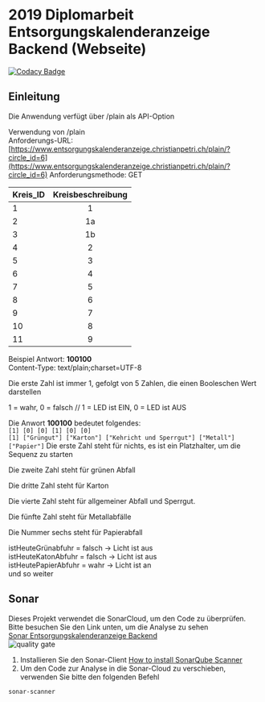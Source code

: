 # 2019 Diplomarbeit Entsorgungskalenderanzeige Backend (Webseite)

[![Codacy Badge](https://api.codacy.com/project/badge/Grade/61a1926ed0d644b3ae34f0d7c89fa6eb)](https://app.codacy.com/app/christianpetri/2019_Diplomarbeit_Entsorgungskalenderanzeige_Webseite?utm_source=github.com&utm_medium=referral&utm_content=christianpetri/2019_Diplomarbeit_Entsorgungskalenderanzeige_Webseite&utm_campaign=Badge_Grade_Dashboard)

## Einleitung
Die Anwendung verfügt über /plain  als API-Option

Verwendung von /plain  
Anforderungs-URL: [https://www.entsorgungskalenderanzeige.christianpetri.ch/plain/?circle_id=6](https://www.entsorgungskalenderanzeige.christianpetri.ch/plain/?circle_id=6)
Anforderungsmethode: GET

|Kreis_ID|Kreisbeschreibung|
|----------|:-------------:|
|1|1|
|2|1a|
|3|1b|
|4|2|
|5|3|
|6|4|
|7|5|
|8|6|
|9|7|
|10|8|
|11|9|

Beispiel Antwort: **100100**  
Content-Type: text/plain;charset=UTF-8

Die erste Zahl ist immer 1, gefolgt von 5 Zahlen, die einen Booleschen Wert darstellen

1 = wahr, 0 = falsch // 1 = LED ist EIN, 0 = LED ist AUS


Die Anwort **100100** bedeutet folgendes:  
`[1] [0] [0] [1] [0] [0]`  
`[1] ["Grüngut"] ["Karton"] ["Kehricht und Sperrgut"] ["Metall"] ["Papier"]`
Die erste Zahl steht für nichts, es ist ein Platzhalter, um die Sequenz zu starten  

Die zweite Zahl steht für grünen Abfall

Die dritte Zahl steht für Karton

Die vierte Zahl steht für allgemeiner Abfall und Sperrgut.

Die fünfte Zahl steht für Metallabfälle

Die Nummer sechs steht für Papierabfall

istHeuteGrünabfuhr = falsch -> Licht ist aus  
istHeuteKatonAbfuhr = falsch -> Licht ist aus  
istHeutePapierAbfuhr = wahr -> Licht ist an  
und so weiter

## Sonar
   Dieses Projekt verwendet die SonarCloud, um den Code zu überprüfen. Bitte besuchen Sie den Link unten, um die Analyse zu sehen<br/>
     [Sonar Entsorgungskalenderanzeige Backend](https://sonarcloud.io/dashboard?id=Entsorgungskalenderanzeige_Backend)  <br/>
     ![quality gate](https://sonarcloud.io/api/project_badges/measure?project=Entsorgungskalenderanzeige_Backend&metric=alert_status)
1. Installieren Sie den Sonar-Client
  [How to install SonarQube Scanner](https://docs.sonarqube.org/display/SCAN/Analyzing+with+SonarQube+Scanner)
2. Um den Code zur Analyse in die Sonar-Cloud zu verschieben, verwenden Sie bitte den folgenden Befehl  
```
sonar-scanner
```
